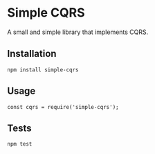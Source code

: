 Simple CQRS
=========

A small and simple library that implements CQRS.

## Installation

  `npm install simple-cqrs`

## Usage

    const cqrs = require('simple-cqrs');


## Tests

  `npm test`